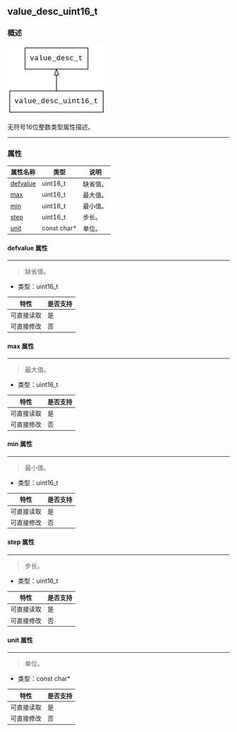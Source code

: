 ## value\_desc\_uint16\_t
### 概述
![image](images/value_desc_uint16_t_0.png)

无符号16位整数类型属性描述。

----------------------------------
### 属性
<p id="value_desc_uint16_t_properties">

| 属性名称 | 类型 | 说明 | 
| -------- | ----- | ------------ | 
| <a href="#value_desc_uint16_t_defvalue">defvalue</a> | uint16\_t | 缺省值。 |
| <a href="#value_desc_uint16_t_max">max</a> | uint16\_t | 最大值。 |
| <a href="#value_desc_uint16_t_min">min</a> | uint16\_t | 最小值。 |
| <a href="#value_desc_uint16_t_step">step</a> | uint16\_t | 步长。 |
| <a href="#value_desc_uint16_t_unit">unit</a> | const char* | 单位。 |
#### defvalue 属性
-----------------------
> <p id="value_desc_uint16_t_defvalue">缺省值。


* 类型：uint16\_t

| 特性 | 是否支持 |
| -------- | ----- |
| 可直接读取 | 是 |
| 可直接修改 | 否 |
#### max 属性
-----------------------
> <p id="value_desc_uint16_t_max">最大值。


* 类型：uint16\_t

| 特性 | 是否支持 |
| -------- | ----- |
| 可直接读取 | 是 |
| 可直接修改 | 否 |
#### min 属性
-----------------------
> <p id="value_desc_uint16_t_min">最小值。


* 类型：uint16\_t

| 特性 | 是否支持 |
| -------- | ----- |
| 可直接读取 | 是 |
| 可直接修改 | 否 |
#### step 属性
-----------------------
> <p id="value_desc_uint16_t_step">步长。


* 类型：uint16\_t

| 特性 | 是否支持 |
| -------- | ----- |
| 可直接读取 | 是 |
| 可直接修改 | 否 |
#### unit 属性
-----------------------
> <p id="value_desc_uint16_t_unit">单位。


* 类型：const char*

| 特性 | 是否支持 |
| -------- | ----- |
| 可直接读取 | 是 |
| 可直接修改 | 否 |
